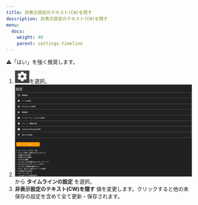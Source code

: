 ```yaml
---
title: 非表示設定のテキスト(CW)を隠す
description: 非表示設定のテキスト(CW)を隠す
menu:
  docs:
    weight: 40
    parent: settings-timeline
---
```

⚠「はい」を強く推奨します。  

1. ![settings1](https://raw.githubusercontent.com/cutls/TheDeskDocs/master/media/settings1.png)を選択。
1. ![settings2](https://raw.githubusercontent.com/cutls/TheDeskDocs/master/media/settings2.png)から __タイムラインの設定__ を選択。
1.  __非表示設定のテキスト\(CW\)を隠す__ 値を変更します。クリックすると他の未保存の設定を含めて全て更新・保存されます。
